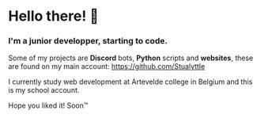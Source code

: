 # Hello there! 👋
### I'm a junior developper, starting to code.
Some of my projects are **Discord** bots, **Python** scripts and **websites**, 
these are found on my main account: https://github.com/Stualyttle

I currently study web development at Artevelde college in Belgium and this is my school account.

Hope you liked it!
Soon™
